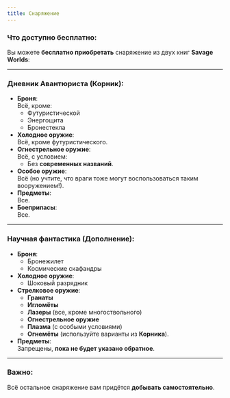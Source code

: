 ```yaml
---
title: Снаряжение
---
```

### **Что доступно бесплатно:**

Вы можете **бесплатно приобретать** снаряжение из двух книг **Savage Worlds**:

---

### **Дневник Авантюриста (Корник):**
- **Броня**:  
  Всё, кроме:  
  - Футуристической  
  - Энергощита  
  - Бронестекла  
- **Холодное оружие**:  
  Всё, кроме футуристического.  
- **Огнестрельное оружие**:  
  Всё, с условием:  
  - Без **современных названий**.  
- **Особое оружие**:  
  Всё (но учтите, что враги тоже могут воспользоваться таким вооружением!).  
- **Предметы**:  
  Все.  
- **Боеприпасы**:  
  Все.

---

### **Научная фантастика (Дополнение):**
- **Броня**:  
  - Бронежилет  
  - Космические скафандры  
- **Холодное оружие**:  
  - Шоковый разрядник  
- **Стрелковое оружие**:  
  - **Гранаты**  
  - **Игломёты**  
  - **Лазеры** (все, кроме многоствольного)  
  - **Огнестрельное оружие**  
  - **Плазма** (с особыми условиями)  
  - **Огнемёты** (используйте варианты из **Корника**).
- **Предметы**:  
  Запрещены, **пока не будет указано обратное**.

---

### **Важно:**
Всё остальное снаряжение вам придётся **добывать самостоятельно**.
